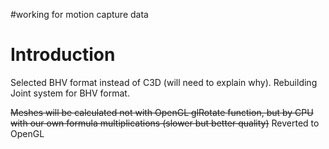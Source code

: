 #working for motion capture data

# Introduction #

Selected BHV format instead of C3D (will need to explain why).
Rebuilding Joint system for BHV format.

~~Meshes will be calculated not with OpenGL glRotate function, but by CPU with our own formula multiplications (slower but better quality)~~ Reverted to OpenGL